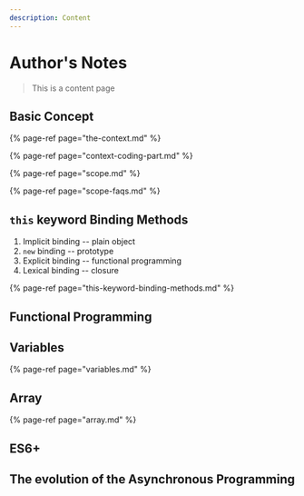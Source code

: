 ```yaml
---
description: Content
---
```


# Author's Notes

> This is a content page

## Basic Concept

{% page-ref page="the-context.md" %}

{% page-ref page="context-coding-part.md" %}

{% page-ref page="scope.md" %}

{% page-ref page="scope-faqs.md" %}

## `this` keyword Binding Methods

1. Implicit binding -- plain object
2. `new` binding -- prototype
3. Explicit binding -- functional programming
4. Lexical  binding -- closure

{% page-ref page="this-keyword-binding-methods.md" %}

## Functional Programming



## Variables

{% page-ref page="variables.md" %}

## Array

{% page-ref page="array.md" %}

## ES6+

## The evolution of the Asynchronous Programming

